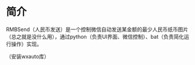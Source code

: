 # 简介
RMBSend（人民币发送）是一个控制微信自动发送某金额的最少人民币纸币图片（总之就是没什么用），通过python（负责UI界面、微信控制）、bat（负责简化运行操作）实现。

（安装wxauto库）
